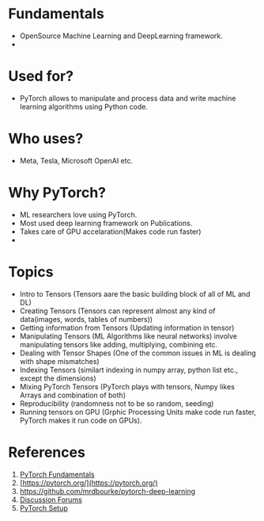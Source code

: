 # Fundamentals
- OpenSource Machine Learning and DeepLearning framework.
- 

# Used for?
- PyTorch allows to manipulate and process data and write machine learning algorithms using Python code.

# Who uses?
- Meta, Tesla, Microsoft OpenAI etc.

# Why PyTorch?
- ML researchers love using PyTorch.
- Most used deep learning framework on Publications.
- Takes care of GPU accelaration(Makes code run faster)
- 

# Topics
- Intro to Tensors (Tensors aare the basic building block of all of ML and DL)
- Creating Tensors (Tensors can represent almost any kind of data(images, words, tables of numbers))
- Getting information from Tensors (Updating information in tensor)
- Manipulating Tensors (ML Algorithms like neural networks) involve manipulating tensors like adding, multiplying, combining etc.
- Dealing with Tensor Shapes (One of the common issues in ML is dealing with shape mismatches)
- Indexing Tensors (similart indexing in numpy array, python list etc., except the dimensions)
- Mixing PyTorch Tensors (PyTorch plays with tensors, Numpy likes Arrays and combination of both)
- Reproducibility (randomness not to be so random, seeding)
- Running tensors on GPU (Grphic Processing Units make code run faster, PyTorch makes it run code on GPUs).

# References
1. [PyTorch Fundamentals](https://www.learnpytorch.io/00_pytorch_fundamentals/)
2. [https://pytorch.org/](https://pytorch.org/)
3. https://github.com/mrdbourke/pytorch-deep-learning
4. [Discussion Forums](https://discuss.pytorch.org/)
5. [PyTorch Setup](https://pytorch.org/get-started/locally/)
